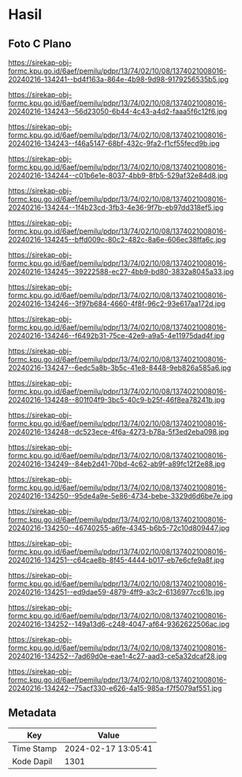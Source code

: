 # Hasil

## Foto C Plano

https://sirekap-obj-formc.kpu.go.id/6aef/pemilu/pdpr/13/74/02/10/08/1374021008016-20240216-134241--bd4f163a-864e-4b98-9d98-9179256535b5.jpg

https://sirekap-obj-formc.kpu.go.id/6aef/pemilu/pdpr/13/74/02/10/08/1374021008016-20240216-134243--56d23050-6b44-4c43-a4d2-faaa5f6c12f6.jpg

https://sirekap-obj-formc.kpu.go.id/6aef/pemilu/pdpr/13/74/02/10/08/1374021008016-20240216-134243--f46a5147-68bf-432c-9fa2-f1cf55fecd9b.jpg

https://sirekap-obj-formc.kpu.go.id/6aef/pemilu/pdpr/13/74/02/10/08/1374021008016-20240216-134244--c01b6e1e-8037-4bb9-8fb5-529af32e84d8.jpg

https://sirekap-obj-formc.kpu.go.id/6aef/pemilu/pdpr/13/74/02/10/08/1374021008016-20240216-134244--1f4b23cd-3fb3-4e36-9f7b-eb97dd318ef5.jpg

https://sirekap-obj-formc.kpu.go.id/6aef/pemilu/pdpr/13/74/02/10/08/1374021008016-20240216-134245--bffd009c-80c2-482c-8a6e-606ec38ffa6c.jpg

https://sirekap-obj-formc.kpu.go.id/6aef/pemilu/pdpr/13/74/02/10/08/1374021008016-20240216-134245--39222588-ec27-4bb9-bd80-3832a8045a33.jpg

https://sirekap-obj-formc.kpu.go.id/6aef/pemilu/pdpr/13/74/02/10/08/1374021008016-20240216-134246--3f97b684-4660-4f8f-96c2-93e617aa172d.jpg

https://sirekap-obj-formc.kpu.go.id/6aef/pemilu/pdpr/13/74/02/10/08/1374021008016-20240216-134246--f6492b31-75ce-42e9-a9a5-4e11975dad4f.jpg

https://sirekap-obj-formc.kpu.go.id/6aef/pemilu/pdpr/13/74/02/10/08/1374021008016-20240216-134247--6edc5a8b-3b5c-41e8-8448-9eb826a585a6.jpg

https://sirekap-obj-formc.kpu.go.id/6aef/pemilu/pdpr/13/74/02/10/08/1374021008016-20240216-134248--801f04f9-3bc5-40c9-b25f-46f8ea78241b.jpg

https://sirekap-obj-formc.kpu.go.id/6aef/pemilu/pdpr/13/74/02/10/08/1374021008016-20240216-134248--dc523ece-4f6a-4273-b78a-5f3ed2eba098.jpg

https://sirekap-obj-formc.kpu.go.id/6aef/pemilu/pdpr/13/74/02/10/08/1374021008016-20240216-134249--84eb2d41-70bd-4c62-ab9f-a89fc12f2e88.jpg

https://sirekap-obj-formc.kpu.go.id/6aef/pemilu/pdpr/13/74/02/10/08/1374021008016-20240216-134250--95de4a9e-5e86-4734-bebe-3329d6d6be7e.jpg

https://sirekap-obj-formc.kpu.go.id/6aef/pemilu/pdpr/13/74/02/10/08/1374021008016-20240216-134250--46740255-a6fe-4345-b6b5-72c10d809447.jpg

https://sirekap-obj-formc.kpu.go.id/6aef/pemilu/pdpr/13/74/02/10/08/1374021008016-20240216-134251--c64cae8b-8f45-4444-b017-eb7e6cfe9a8f.jpg

https://sirekap-obj-formc.kpu.go.id/6aef/pemilu/pdpr/13/74/02/10/08/1374021008016-20240216-134251--ed9dae59-4879-4ff9-a3c2-6136977cc61b.jpg

https://sirekap-obj-formc.kpu.go.id/6aef/pemilu/pdpr/13/74/02/10/08/1374021008016-20240216-134252--149a13d6-c248-4047-af64-9362622506ac.jpg

https://sirekap-obj-formc.kpu.go.id/6aef/pemilu/pdpr/13/74/02/10/08/1374021008016-20240216-134252--7ad69d0e-eae1-4c27-aad3-ce5a32dcaf28.jpg

https://sirekap-obj-formc.kpu.go.id/6aef/pemilu/pdpr/13/74/02/10/08/1374021008016-20240216-134242--75acf330-e626-4a15-985a-f7f5079af551.jpg


## Metadata

| Key        | Value               |
| ---------- | ------------------- |
| Time Stamp | 2024-02-17 13:05:41 |
| Kode Dapil | 1301                |




